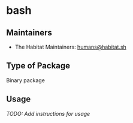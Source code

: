 # bash

## Maintainers

* The Habitat Maintainers: <humans@habitat.sh>

## Type of Package

Binary package

## Usage

*TODO: Add instructions for usage*
